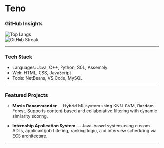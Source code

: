 # Teno 

### GitHub Insights

![Top Langs](https://github-readme-stats.vercel.app/api/top-langs/?username=doopii&layout=compact&theme=apprentice)  
![GitHub Streak](https://github-readme-streak-stats.herokuapp.com/?user=doopii&theme=apprentice)

---

### Tech Stack

- Languages: Java, C++, Python, SQL, Assembly  
- Web: HTML, CSS, JavaScript  
- Tools: NetBeans, VS Code, MySQL  

---

### Featured Projects

- **Movie Recommender** — Hybrid ML system using KNN, SVM, Random Forest. Supports content-based and collaborative filtering with dynamic similarity scoring.

- **Internship Application System** — Java-based system using custom ADTs, applicant/job filtering, ranking logic, and interview scheduling via ECB architecture.

---
